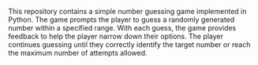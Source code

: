 This repository contains a simple number guessing game implemented in Python. The game prompts the player to guess a randomly generated number within a specified range. With each guess, the game provides feedback to help the player narrow down their options. The player continues guessing until they correctly identify the target number or reach the maximum number of attempts allowed.
